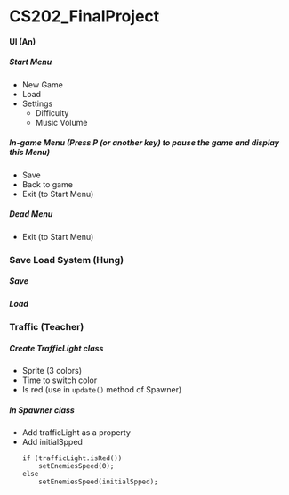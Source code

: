 # CS202_FinalProject
#### UI (An)
##### Start Menu
- New Game
- Load
- Settings
	- Difficulty
	- Music Volume
##### In-game Menu (Press P (or another key) to pause the game and display this Menu)
- Save
- Back to game
- Exit (to Start Menu)
##### Dead Menu
- Exit (to Start Menu)
### Save Load System (Hung)
##### Save
##### Load
### Traffic (Teacher)
##### Create TrafficLight class
- Sprite (3 colors)
- Time to switch color
- Is red (use in `update()` method of Spawner)
##### In Spawner class
- Add trafficLight as a property
- Add initialSpped
    ```
    if (trafficLight.isRed())
        setEnemiesSpeed(0);
    else
        setEnemiesSpeed(initialSpped);
    ```